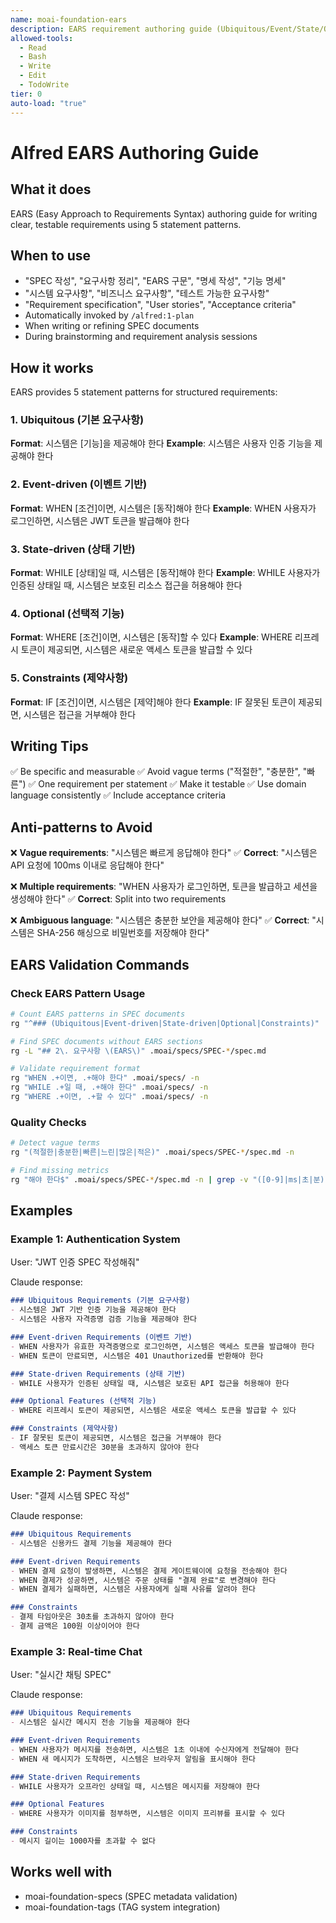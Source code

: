 ```yaml
---
name: moai-foundation-ears
description: EARS requirement authoring guide (Ubiquitous/Event/State/Optional/Constraints)
allowed-tools:
  - Read
  - Bash
  - Write
  - Edit
  - TodoWrite
tier: 0
auto-load: "true"
---
```


# Alfred EARS Authoring Guide

## What it does

EARS (Easy Approach to Requirements Syntax) authoring guide for writing clear, testable requirements using 5 statement patterns.

## When to use

- "SPEC 작성", "요구사항 정리", "EARS 구문", "명세 작성", "기능 명세"
- "시스템 요구사항", "비즈니스 요구사항", "테스트 가능한 요구사항"
- "Requirement specification", "User stories", "Acceptance criteria"
- Automatically invoked by `/alfred:1-plan`
- When writing or refining SPEC documents
- During brainstorming and requirement analysis sessions

## How it works

EARS provides 5 statement patterns for structured requirements:

### 1. Ubiquitous (기본 요구사항)
**Format**: 시스템은 [기능]을 제공해야 한다
**Example**: 시스템은 사용자 인증 기능을 제공해야 한다

### 2. Event-driven (이벤트 기반)
**Format**: WHEN [조건]이면, 시스템은 [동작]해야 한다
**Example**: WHEN 사용자가 로그인하면, 시스템은 JWT 토큰을 발급해야 한다

### 3. State-driven (상태 기반)
**Format**: WHILE [상태]일 때, 시스템은 [동작]해야 한다
**Example**: WHILE 사용자가 인증된 상태일 때, 시스템은 보호된 리소스 접근을 허용해야 한다

### 4. Optional (선택적 기능)
**Format**: WHERE [조건]이면, 시스템은 [동작]할 수 있다
**Example**: WHERE 리프레시 토큰이 제공되면, 시스템은 새로운 액세스 토큰을 발급할 수 있다

### 5. Constraints (제약사항)
**Format**: IF [조건]이면, 시스템은 [제약]해야 한다
**Example**: IF 잘못된 토큰이 제공되면, 시스템은 접근을 거부해야 한다

## Writing Tips

✅ Be specific and measurable
✅ Avoid vague terms ("적절한", "충분한", "빠른")
✅ One requirement per statement
✅ Make it testable
✅ Use domain language consistently
✅ Include acceptance criteria

## Anti-patterns to Avoid

❌ **Vague requirements**: "시스템은 빠르게 응답해야 한다"
✅ **Correct**: "시스템은 API 요청에 100ms 이내로 응답해야 한다"

❌ **Multiple requirements**: "WHEN 사용자가 로그인하면, 토큰을 발급하고 세션을 생성해야 한다"
✅ **Correct**: Split into two requirements

❌ **Ambiguous language**: "시스템은 충분한 보안을 제공해야 한다"
✅ **Correct**: "시스템은 SHA-256 해싱으로 비밀번호를 저장해야 한다"

## EARS Validation Commands

### Check EARS Pattern Usage
```bash
# Count EARS patterns in SPEC documents
rg "^### (Ubiquitous|Event-driven|State-driven|Optional|Constraints)" .moai/specs/ -c

# Find SPEC documents without EARS sections
rg -L "## 2\. 요구사항 \(EARS\)" .moai/specs/SPEC-*/spec.md

# Validate requirement format
rg "WHEN .+이면, .+해야 한다" .moai/specs/ -n
rg "WHILE .+일 때, .+해야 한다" .moai/specs/ -n
rg "WHERE .+이면, .+할 수 있다" .moai/specs/ -n
```

### Quality Checks
```bash
# Detect vague terms
rg "(적절한|충분한|빠른|느린|많은|적은)" .moai/specs/SPEC-*/spec.md -n

# Find missing metrics
rg "해야 한다$" .moai/specs/SPEC-*/spec.md -n | grep -v "([0-9]|ms|초|분)"
```

## Examples

### Example 1: Authentication System
User: "JWT 인증 SPEC 작성해줘"

Claude response:
```markdown
### Ubiquitous Requirements (기본 요구사항)
- 시스템은 JWT 기반 인증 기능을 제공해야 한다
- 시스템은 사용자 자격증명 검증 기능을 제공해야 한다

### Event-driven Requirements (이벤트 기반)
- WHEN 사용자가 유효한 자격증명으로 로그인하면, 시스템은 액세스 토큰을 발급해야 한다
- WHEN 토큰이 만료되면, 시스템은 401 Unauthorized를 반환해야 한다

### State-driven Requirements (상태 기반)
- WHILE 사용자가 인증된 상태일 때, 시스템은 보호된 API 접근을 허용해야 한다

### Optional Features (선택적 기능)
- WHERE 리프레시 토큰이 제공되면, 시스템은 새로운 액세스 토큰을 발급할 수 있다

### Constraints (제약사항)
- IF 잘못된 토큰이 제공되면, 시스템은 접근을 거부해야 한다
- 액세스 토큰 만료시간은 30분을 초과하지 않아야 한다
```

### Example 2: Payment System
User: "결제 시스템 SPEC 작성"

Claude response:
```markdown
### Ubiquitous Requirements
- 시스템은 신용카드 결제 기능을 제공해야 한다

### Event-driven Requirements
- WHEN 결제 요청이 발생하면, 시스템은 결제 게이트웨이에 요청을 전송해야 한다
- WHEN 결제가 성공하면, 시스템은 주문 상태를 "결제 완료"로 변경해야 한다
- WHEN 결제가 실패하면, 시스템은 사용자에게 실패 사유를 알려야 한다

### Constraints
- 결제 타임아웃은 30초를 초과하지 않아야 한다
- 결제 금액은 100원 이상이어야 한다
```

### Example 3: Real-time Chat
User: "실시간 채팅 SPEC"

Claude response:
```markdown
### Ubiquitous Requirements
- 시스템은 실시간 메시지 전송 기능을 제공해야 한다

### Event-driven Requirements
- WHEN 사용자가 메시지를 전송하면, 시스템은 1초 이내에 수신자에게 전달해야 한다
- WHEN 새 메시지가 도착하면, 시스템은 브라우저 알림을 표시해야 한다

### State-driven Requirements
- WHILE 사용자가 오프라인 상태일 때, 시스템은 메시지를 저장해야 한다

### Optional Features
- WHERE 사용자가 이미지를 첨부하면, 시스템은 이미지 프리뷰를 표시할 수 있다

### Constraints
- 메시지 길이는 1000자를 초과할 수 없다
```

## Works well with

- moai-foundation-specs (SPEC metadata validation)
- moai-foundation-tags (TAG system integration)
